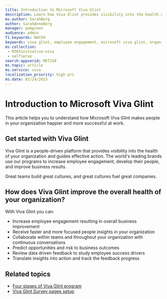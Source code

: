```yaml
---
title: Introduction to Microsoft Viva Glint 
description: Learn how Viva Glint provides visibility into the health of your organization and guides effective action. The world's leading brands use Viva Glint programs to increase employee engagement, develop their people, and improve business results. 
ms.author: SarahBerg
author: SarahAnneBerg
manager: pamgreen
audience: admin
f1.keywords: NOCSH
keywords: viva glint, employee engagement, microsoft viva glint, organization health, viva glint history
ms.collection: 
 - M365initiative-viva
 - selfserve
search-appverid: MET150
ms.topic: article
ms.service: viva
localization_priority: high pri
ms.date: 03/24/2023
---
```


# Introduction to Microsoft Viva Glint

This article helps you to understand how Microsoft Viva Glint makes people in your organization happier and more successful at work.

## Get started with Viva Glint

Viva Glint is a people-driven platform that provides visibility into the health of your organization and guides effective action. The world's leading brands use our programs to increase employee engagement, develop their people, and improve business results.

Great teams build great cultures, and great cultures fuel great companies.

## How does Viva Glint improve the overall health of your organization?

With Viva Glint you can:

- Increase employee engagement resulting in overall business improvement
- Receive faster and more focused people insights in your organization
- Collaborate within teams and throughout your organization with continuous conversations
- Predict opportunities and risk to business outcomes
- Review data driven feedback to study employee success drivers
- Translate insights into action and track the feedback progress

## Related topics

- [Four stages of Viva Glint program](start/four-stages-glint-program.md)
- [Viva Glint Survey pages setup](start/program-types-template.md)